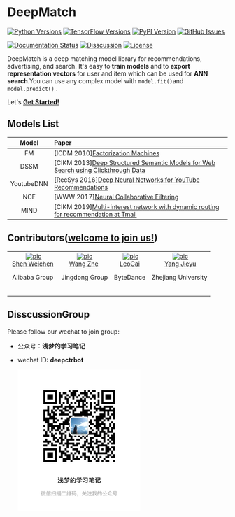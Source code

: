 # DeepMatch

[![Python Versions](https://img.shields.io/pypi/pyversions/deepmatch.svg)](https://pypi.org/project/deepmatch)
[![TensorFlow Versions](https://img.shields.io/badge/TensorFlow-1.4+/2.0+-blue.svg)](https://pypi.org/project/deepmatch)
[![PyPI Version](https://img.shields.io/pypi/v/deepmatch.svg)](https://pypi.org/project/deepmatch)
[![GitHub Issues](https://img.shields.io/github/issues/shenweichen/deepmatch.svg
)](https://github.com/shenweichen/deepmatch/issues)
<!-- [![Activity](https://img.shields.io/github/last-commit/shenweichen/deepmatch.svg)](https://github.com/shenweichen/DeepMatch/commits/master) -->


[![Documentation Status](https://readthedocs.org/projects/deepmatch/badge/?version=latest)](https://deepmatch.readthedocs.io/)
[![Disscussion](https://img.shields.io/badge/chat-wechat-brightgreen?style=flat)](./README.md#disscussiongroup)
[![License](https://img.shields.io/github/license/shenweichen/deepmatch.svg)](https://github.com/shenweichen/deepmatch/blob/master/LICENSE)

DeepMatch is a deep matching model library for recommendations, advertising, and search. It's easy to **train models** and to **export representation vectors** for user and item which can be used for **ANN search**.You can use any complex model with `model.fit()`and `model.predict()` .

Let's [**Get Started!**](https://deepmatch.readthedocs.io/en/latest/Quick-Start.html)


## Models List

|                 Model                  | Paper                                                                                                                                                           |
| :------------------------------------: | :-------------------------------------------------------------------------------------------------------------------------------------------------------------- |
|  FM  | [ICDM 2010][Factorization Machines](https://www.researchgate.net/publication/220766482_Factorization_Machines) |
| DSSM | [CIKM 2013][Deep Structured Semantic Models for Web Search using Clickthrough Data](https://www.microsoft.com/en-us/research/publication/learning-deep-structured-semantic-models-for-web-search-using-clickthrough-data/)    |
| YoutubeDNN     | [RecSys 2016][Deep Neural Networks for YouTube Recommendations](https://www.researchgate.net/publication/307573656_Deep_Neural_Networks_for_YouTube_Recommendations)            |
| NCF  | [WWW 2017][Neural Collaborative Filtering](https://arxiv.org/abs/1708.05031)       |
| MIND  | [CIKM 2019][Multi-interest network with dynamic routing for recommendation at Tmall](https://arxiv.org/pdf/1904.08030)  |

## Contributors([welcome to join us!](./CONTRIBUTING.md))

<table border="0">
  <tbody>
    <tr align="center" >
      <td>
        ​ <a href="https://github.com/shenweichen"><img width="70" height="70" src="https://github.com/shenweichen.png?s=40" alt="pic"></a><br>
        ​ <a href="https://github.com/shenweichen">Shen Weichen</a> ​
        <p>
        Alibaba Group  </p>​
      </td>
      <td>
         <a href="https://github.com/wangzhegeek"><img width="70" height="70" src="https://github.com/wangzhegeek.png?s=40" alt="pic"></a><br>
         <a href="https://github.com/wangzhegeek">Wang Zhe</a> ​
        <p>Jingdong Group  </p>​
      </td>
      <td>
        ​ <a href="https://github.com/LeoCai"><img width="70" height="70" src="https://github.com/LeoCai.png?s=40" alt="pic"></a><br>
         <a href="https://github.com/LeoCai">LeoCai</a>
         <p>  ByteDance   </p>​
      </td>
      <td>
        ​ <a href="https://github.com/yangjieyu"><img width="70" height="70" src="https://github.com/yangjieyu.png?s=40" alt="pic"></a><br>
        ​ <a href="https://github.com/yangjieyu">Yang Jieyu</a>
        <p> Zhejiang University   </p>​
      </td>
    </tr>
  </tbody>
</table>

## DisscussionGroup  

Please follow our wechat to join group:  
- 公众号：**浅梦的学习笔记**  
- wechat ID: **deepctrbot**

  ![wechat](./docs/pics/weichennote.png)
